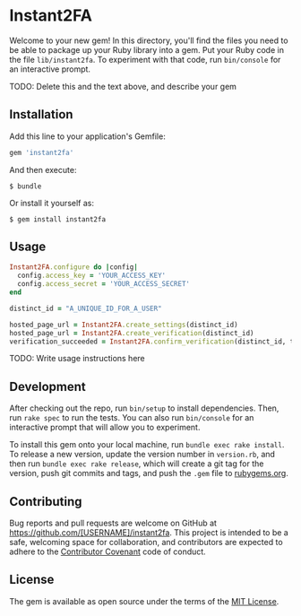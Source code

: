 # Instant2FA

Welcome to your new gem! In this directory, you'll find the files you need to be able to package up your Ruby library into a gem. Put your Ruby code in the file `lib/instant2fa`. To experiment with that code, run `bin/console` for an interactive prompt.

TODO: Delete this and the text above, and describe your gem

## Installation

Add this line to your application's Gemfile:

```ruby
gem 'instant2fa'
```

And then execute:

    $ bundle

Or install it yourself as:

    $ gem install instant2fa

## Usage

```ruby
Instant2FA.configure do |config|
  config.access_key = 'YOUR_ACCESS_KEY'
  config.access_secret = 'YOUR_ACCESS_SECRET'
end

distinct_id = "A_UNIQUE_ID_FOR_A_USER"

hosted_page_url = Instant2FA.create_settings(distinct_id)
hosted_page_url = Instant2FA.create_verification(distinct_id)
verification_succeeded = Instant2FA.confirm_verification(distinct_id, token)
```

TODO: Write usage instructions here

## Development

After checking out the repo, run `bin/setup` to install dependencies. Then, run `rake spec` to run the tests. You can also run `bin/console` for an interactive prompt that will allow you to experiment.

To install this gem onto your local machine, run `bundle exec rake install`. To release a new version, update the version number in `version.rb`, and then run `bundle exec rake release`, which will create a git tag for the version, push git commits and tags, and push the `.gem` file to [rubygems.org](https://rubygems.org).

## Contributing

Bug reports and pull requests are welcome on GitHub at https://github.com/[USERNAME]/instant2fa. This project is intended to be a safe, welcoming space for collaboration, and contributors are expected to adhere to the [Contributor Covenant](http://contributor-covenant.org) code of conduct.


## License

The gem is available as open source under the terms of the [MIT License](http://opensource.org/licenses/MIT).

